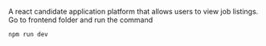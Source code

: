 A react candidate application platform that allows users to view job listings.
Go to frontend folder and run the command
```
npm run dev